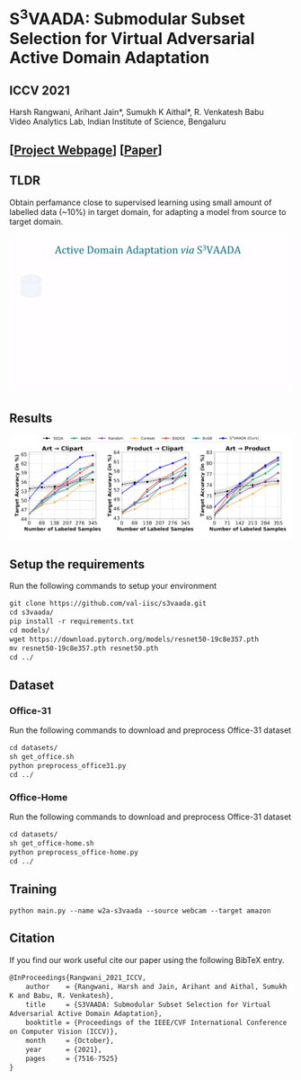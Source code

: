 # S<sup>3</sup>VAADA: Submodular Subset Selection for Virtual Adversarial Active Domain Adaptation
## ICCV 2021
Harsh Rangwani, Arihant Jain*, Sumukh K Aithal*, R. Venkatesh Babu\
Video Analytics Lab, Indian Institute of Science, Bengaluru
## [[Project Webpage](https://sites.google.com/iisc.ac.in/s3vaada-iccv2021/)] [[Paper](https://arxiv.org/pdf/2109.08901v1.pdf)]




## TLDR
Obtain perfamance close to supervised learning using small amount of labelled data (~10%) in target domain, for adapting a model from source to target domain.

![Alt Text](images/overview.gif)

## Results
![Results](images/results_office.png)

## Setup the requirements
Run the following commands to setup your environment
```
git clone https://github.com/val-iisc/s3vaada.git
cd s3vaada/
pip install -r requirements.txt
cd models/
wget https://download.pytorch.org/models/resnet50-19c8e357.pth
mv resnet50-19c8e357.pth resnet50.pth
cd ../
```

## Dataset
### Office-31
Run the following commands to download and preprocess Office-31 dataset
```
cd datasets/
sh get_office.sh
python preprocess_office31.py
cd ../
```
### Office-Home
Run the following commands to download and preprocess Office-31 dataset
```
cd datasets/
sh get_office-home.sh
python preprocess_office-home.py
cd ../
```


## Training
```
python main.py --name w2a-s3vaada --source webcam --target amazon
```

## Citation
If you find our work useful cite our paper using the following BibTeX entry.
```
@InProceedings{Rangwani_2021_ICCV,
    author    = {Rangwani, Harsh and Jain, Arihant and Aithal, Sumukh K and Babu, R. Venkatesh},
    title     = {S3VAADA: Submodular Subset Selection for Virtual Adversarial Active Domain Adaptation},
    booktitle = {Proceedings of the IEEE/CVF International Conference on Computer Vision (ICCV)},
    month     = {October},
    year      = {2021},
    pages     = {7516-7525}
}
```
